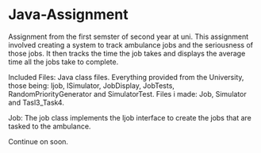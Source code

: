 # Java-Assignment
Assignment from the first semster of second year at uni. This assignment involved creating a system to track ambulance jobs and the seriousness of those jobs. It then tracks the time the job takes and displays the average time all the jobs take to complete.

Included Files: Java class files.
Everything provided from the University, those being: Ijob, ISimulator, JobDisplay, JobTests, RandomPriorityGenerator and SimulatorTest.
Files i made: Job, Simulator and Tasl3_Task4.

Job:
The job class implements the Ijob interface to create the jobs that are tasked to the ambulance.

Continue on soon.
